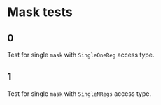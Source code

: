 # Mask tests

## 0
Test for single `mask` with `SingleOneReg` access type.

## 1
Test for single `mask` with `SingleNRegs` access type.
